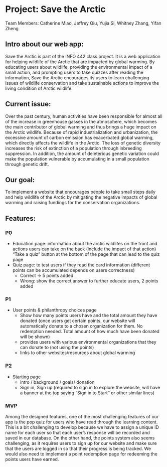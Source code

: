 # Project: Save the Arctic

Team Members: Catherine Miao, Jeffrey Qiu, Yujia Si, Whitney Zhang, Yifan Zheng

## Intro about our web app:
Save the Arctic is part of the INFO 442 class project. It is a web application for helping wildlife of the Arctic that are impacted by global warming. By educating users about wildlife, providing the environmental impact of a small action, and prompting users to take quizzes after reading the information, Save the Arctic encourages its users to learn challenging issues of wildlife conservation and take sustainable actions to improve the living condition of Arctic wildlife.

## Current issue: 
Over the past century, human activities have been responsible for almost all of the increase in greenhouse gasses in the atmosphere, which becomes the main contributor of global warming and thus brings a huge impact on the Arctic wildlife. Because of rapid industrialization and urbanization, the excessive amount of carbon emission has exacerbated global warming, which directly affects the wildlife in the Arctic. The loss of genetic diversity increases the risk of extinction of a population through inbreeding suppression. In addition, the amount of deleterious genetic variation could make the population vulnerable by accumulating in a small population through genetic drift.

## Our goal: 
To implement a website that encourages people to take small steps daily and help wildlife of the Arctic by mitigating the negative impacts of global warming and raising fundings for the conservation organizations.

## Features:

### P0
- Education page: information about the arctic wildlifes on the front and actions users can take on the back (include the impact of that action)
“Take a quiz” button at the bottom of the page that can lead to the quiz page
- Quiz page: to test users if they read the card information (different points can be accumulated depends on users correctness)
  - Correct -> 5 points added
  - Wrong: show the correct answer to further educate users, 2 points added

### P1
- User points & philanthropy choices page
  - Show how many points users have and the total amount they have donated (once users get certain points, our website will automatically donate to a chosen organization for them. No redemption needed. Total amount of how much have been donated will be shown)
  - provides users with various environmental organizations that they can donate to (not using the points)
  - links to other websites/resources about global warming

### P2
- Starting page
  - intro / background / goals/ donation 
  - Sign in, Sign up (required to sign in to explore the website, will have a banner at the top saying “Sign in to Start” or other similar lines)

### MVP
Among the designed features, one of the most challenging features of our app is the pop quiz for users who have read through the learning content. This is a bit challenging to develop because we have to assign a unique ID name for each user so that each user’s response will be recorded and saved in our database. On the other hand, the points system also seems challenging, as it requires users to sign up for our website and make sure that the users are logged in so that their progress is being tracked. We would also need to implement a point redemption page for redeeming the points users have earned.
 
